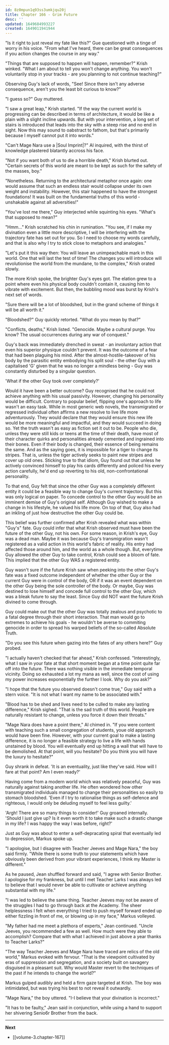 ```yaml
---
id: 8z0mpun1q93ss3umkjqu20j
title: Chapter 166 - Grim Future
desc: ''
updated: 1649684993227
created: 1649011941944
---
```


"Is it right to just reveal my fate like this?" Gue questioned with a tinge of worry in his voice. "From what I've heard, there can be great consequences if you action changes the course in any way."

"Things that are supposed to happen will happen, remember?" Krish winked. "What I am about to tell you won't change anything. You won't voluntarily stop in your tracks - are you planning to not continue teaching?"

Observing Guy's lack of words, "See! Since there isn't any adverse consequence, aren't you the least bit curious to know?"

"I guess so?" Guy muttered.

"I saw a great leap," Krish started. "If the way the current world is progressing can be described in terms of architecture, it would be like a plain with a slight incline upwards. But with your intervention, a long set of stairs is introduced that leads into the sky with a steep rise and no end in sight. Now this may sound to oabstract to fathom, but that's primarily because I myself cannot put it into words."

"Can't Mage Nara use a |Soul Imprint|?" Al inquired, with the thirst of knowledge plastered blatantly accross his face.

"Not if you want both of us to die a horrible death," Krish blurted out. "Certain secrets of this world are meant to be kept as such for the safety of the masses, boy."

"Nonetheless. Returning to the architectural metaphor once again: one would assume that such an endless stair would collapse under its own weight and instability. However, this stair happened to have the strongest foundations! It was built on the fundamental truths of this world - unshakable against all adversities!"

"You've lost me there," Guy interjected while squinting his eyes. "What's that supposed to mean?"

"Hmm..." Krish scratched his chin in rumination. "You see, if I make my divination even a little more descriptive, I will be interfering with the trajectory fate has set out for you. So I need to choose my words carefully, and that is also why I try to stick close to metaphors and analogies."

"Let's put it this way then: You will leave an unimpeachable mark in this world. One that will last the test of time! The changes you will introduce will revolutionise the world from the mundane, to the complex," Krish orated slowly.

The more Krish spoke, the brighter Guy's eyes got. The elation grew to a point where even his physical body couldn't contain it, causing him to vibrate with excitement. But then, the bubbling mood was burst by Krish's next set of words.

"Sure there will be a lot of bloodshed, but in the grand scheme of things it will be all worth it."

"Bloodshed?" Guy quickly retorted. "What do you mean by that?"

"Conflicts, deaths," Krish listed. "Genocide. Maybe a cultural purge. You know? The usual occurrences during any war of conquest."

Guy's back was immediately drenched in sweat - an involuntary action that even his superior physique couldn't prevent. It was the outcome of a fear that had been plaguing his mind. After the almost-hostile-takeover of his body by the parasitic entity embodying his split soul - the other Guy with a capitalised 'G' given that he was no longer a mindless being - Guy was constantly disturbed by a singular question.

'What if the other Guy took over completely?'

Would it have been a better outcome? Guy recognised that he could not achieve anything with his usual passivity. However, changing his personality would be difficult. Contrary to popular belief, flipping one's approach to life wasn't an easy task. While in most generic web novels, the transmigrated or regressed individual often affirms a new resolve to live life more adventurously. They would declare that they would ensure this new life would be more meaningful and impactful, and they would succeed in doing so. Yet the truth wasn't as easy as fiction set it out to be. People who die, unless they were still kids or teens at the time of their death, have most of their character quirks and personalities already cemented and ingrained into their bones. Even if their body is changed, their essence of being remains the same. And as the saying goes, it is impossible for a tiger to change its stripes. That is, unless the tiger actively seeks to paint new stripes and cover up old ones. Sticking true to that idiom, Guy found out that unless he actively convinced himself to play his cards differently and policed his every action carefully, he'd end up reverting to his old, non-confrontational personality.

To that end, Guy felt that since the other Guy was a completely different entity it could be a feasible way to change Guy's current trajectory. But this was only logical on paper. To concede control to the other Guy would be an imminent demise of Guy's original self. Although Guy wished to make a change in his lifestyle, he valued his life more. On top of that, Guy also had an inkling of just how destructive the other Guy could be.

This belief was further confirmed after Krish revealed what was within "Guy's" fate. Guy could infer that what Krish observed must have been the future of the other Guy, not his own. For some reason, in Krish's eye, Guy was a dead man. Maybe it was because Guy's transmigration wasn't registered as a valid action in this world's fabric of reality. His entry had affected those around him, and the world as a whole though. But, everytime Guy allowed the other Guy to take control, Krish could see a bloom of fate. This implied that the other Guy WAS a registered entity.

Guy wasn't sure if the future Krish saw when peeking into the other Guy's fate was a fixed outcome independent of whether the other Guy or the current Guy were in control of the body, OR if it was an event dependent on the other Guy being the sole controller of the body. Or maybe, Guy was destined to lose himself and concede full control to the other Guy, which was a bleak future to say the least. Since Guy did NOT want the future Krish divined to come through.

Guy could make out that the other Guy was totally zealous and psychotic to a fatal degree through their short interaction. That man would go to extremes to achieve his goals - he wouldn't be averse to commiting genocide in order to spread his warped beliefs of the so-called Absolute Truth.

"Do you see this future when gazing into the fates of any others here?" Guy probed.

"I actually haven't checked that far ahead," Krish confessed. "Interestingly, what I saw in your fate at that short moment began at a time point quite far off into the future. There was nothing visible in the immediate temporal vicinity. Doing so exhausted a lot my mana as well, since the cost of using my power increases exponentially the further I look. Why do you ask?"

"I hope that the future you observed doesn't come true," Guy said with a stern voice. "It is not what I want my name to be associated with."

"Blood has to be shed and lives need to be culled to make any lasting difference," Krish sighed. "That is the sad truth of this world. People are naturally resistant to change, unless you force it down their throats."

"Mage Nara does have a point there," Al chimed in. "If you were content with teaching such a small congregation of students, youe old approach would have been fine. However, with your current goal to make a lasting difference, it is no longer a feasible strategy to live a life with hands unstained by blood. You will eventually end up hitting a wall that will have to be demolished. At that point, will you hesitate? Do you think you will have the luxury to hesitate?"

Guy shrank in defeat. 'It is an eventuality, just like they've said. How will I fare at that point? Am I even ready?'

Having come from a modern world which was relatively peaceful, Guy was naturally against taking another life. He often wondered how other transmigrated individuals managed to change their personalities so easily to stomach bloodshed. 'Even if I try to rationalise things as self-defence and righteous, I would only be deluding myself to feel less guilty.'

'Argh! There are so many things to consider!' Guy groaned internally. 'Should I just give up? Is it even worth it to take make such a drastic change in my life? I was happy the way I was before, right?'

Just as Guy was about to enter a self-depracating spiral that eventually led to depression, Markus spoke up.

"I apologise, but I disagree with Teacher Jeeves and Mage Nara," the boy said firmly. "While there is some truth to your statements which have obviously been derived from your vibrant experiences, I think my Master is different."

As he paused, Jean shuffled forward and said, "I agree with Senior Brother. I apologise for my frankness, but until I met Teacher Larks I was always led to believe that I would never be able to cultivate or achieve anything substantial with my life."

"I was led to believe the same thing. Teacher Jeeves may not be aware of the struggles I had to go through back at the Academy. The sheer helplessness I felt when everything I tried to push myself forward ended up either fizzling in front of me, or blowing up in my face," Markus volleyed.

"My father had me meet a plethora of experts," Jean continued. "Uncle Jeeves, you recommended a few as well. How much were they able to accomplish? Compare that with what I achieved in just above a year thanks to Teacher Larks?"

"The way Teacher Jeeves and Mage Nara have traced are relics of the old world," Markus evoked with fervour. "That is the viewpoint cultivated by eras of suppression and segregation, and a society built on savagery disguised in a pleasant suit. Why would Master revert to the techniques of the past if he intends to change the world?"

Markus gulped audibly and held a firm gaze targeted at Krish. The boy was intimidated, but was trying his best to not reveal it outwardly.

"Mage Nara," the boy uttered. "I-I believe that your divination is incorrect."

"It has to be faulty," Jean said in conjunction, while using a hand to support her shivering Senio6r Brother from the back.

____

**Next**
* [[volume-3.chapter-167]]